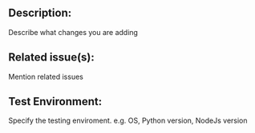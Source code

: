 ## Description:
Describe what changes you are adding

## Related issue(s):
Mention related issues

## Test Environment:
Specify the testing enviroment. e.g. OS, Python version, NodeJs version